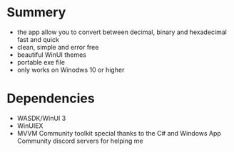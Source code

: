 # Summery 
- the app allow you to convert between decimal, binary and hexadecimal fast and quick 
- clean, simple and error free
- beautiful WinUI themes 
- portable exe file 
- only works on Winodws 10 or higher
# Dependencies
- WASDK/WinUI 3
- WinUIEX
- MVVM Community toolkit
special thanks to the C# and Windows App Community discord servers for helping me
